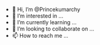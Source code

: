 - 👋 Hi, I’m @Princekumarchy
- 👀 I’m interested in ...
- 🌱 I’m currently learning ...
- 💞️ I’m looking to collaborate on ...
- 📫 How to reach me ...

<!---
Princekumarchy/Princekumarchy is a ✨ special ✨ repository because its `README.md` (this file) appears on your GitHub profile.
You can click the Preview link to take a look at your changes.
--->
